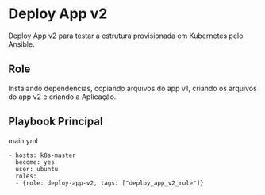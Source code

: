 Deploy App v2
=========

Deploy App v2 para testar a estrutura provisionada em Kubernetes pelo Ansible.

Role
------------

Instalando dependencias, copiando arquivos do app v1, criando os arquivos do app v2 e criando a Aplicação.


Playbook Principal
----------------

main.yml

```
- hosts: k8s-master
  become: yes
  user: ubuntu
  roles:
  - {role: deploy-app-v2, tags: ["deploy_app_v2_role"]}
```
